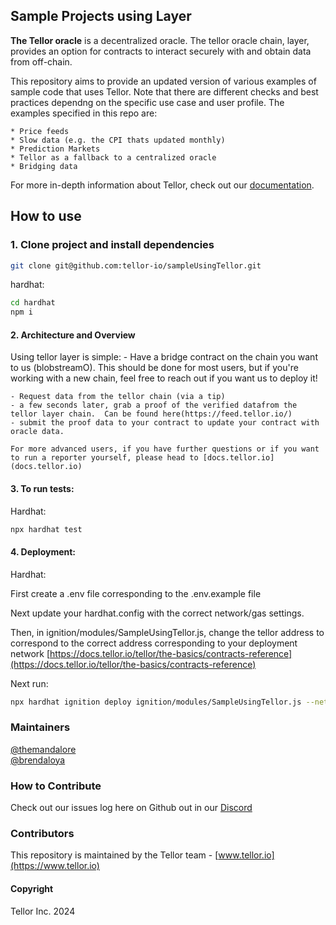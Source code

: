 
## Sample Projects using Layer <a name="sample"> </a>

<b>The Tellor oracle</b> is a decentralized oracle. The tellor oracle chain, layer, provides an option for contracts to interact securely with and obtain data from off-chain.

This repository aims to provide an updated version of various examples of sample code that uses Tellor.  Note that there are different checks and best practices dependng on the specific use case and user profile.  The examples specified in this repo are: 

    * Price feeds
    * Slow data (e.g. the CPI thats updated monthly)
    * Prediction Markets
    * Tellor as a fallback to a centralized oracle
    * Bridging data

For more in-depth information about Tellor, check out our [documentation](https://docs.tellor.io/tellor/).


## How to use
### 1. Clone project and install dependencies

```bash
git clone git@github.com:tellor-io/sampleUsingTellor.git
```

hardhat:

```bash
cd hardhat
npm i
```

#### 2. Architecture and Overview

Using tellor layer is simple:
    - Have a bridge contract on the chain you want to us (blobstreamO).  This should be done for most users, but if you're working with a new chain, feel free to reach out if you want us to deploy it!

    - Request data from the tellor chain (via a tip)
    - a few seconds later, grab a proof of the verified datafrom the tellor layer chain.  Can be found here(https://feed.tellor.io/)
    - submit the proof data to your contract to update your contract with oracle data.  

    For more advanced users, if you have further questions or if you want to run a reporter yourself, please head to [docs.tellor.io](docs.tellor.io)



#### 3. To run tests:

Hardhat: 

```bash
npx hardhat test
```

#### 4. Deployment:
Hardhat: 

First create a .env file corresponding to the .env.example file

Next update your hardhat.config with the correct network/gas settings. 

Then, in ignition/modules/SampleUsingTellor.js, change the tellor address to correspond to the correct address corresponding to your deployment network [https://docs.tellor.io/tellor/the-basics/contracts-reference](https://docs.tellor.io/tellor/the-basics/contracts-reference)


Next run:
```bash
npx hardhat ignition deploy ignition/modules/SampleUsingTellor.js --network <my_network>

```

### Maintainers <a name="maintainers"> </a>
[@themandalore](https://github.com/themandalore)
<br>
[@brendaloya](https://github.com/brendaloya)


### How to Contribute<a name="how2contribute"> </a>  

Check out our issues log here on Github out in our [Discord](https://discord.gg/teAMSZAfJZ)


### Contributors<a name="contributors"> </a>

This repository is maintained by the Tellor team - [www.tellor.io](https://www.tellor.io)


#### Copyright

Tellor Inc. 2024
